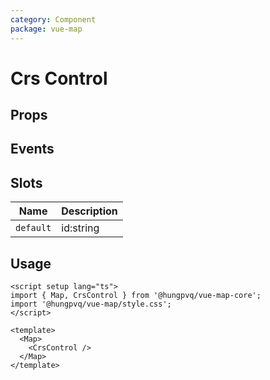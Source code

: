 ```yaml
---
category: Component
package: vue-map
---
```


# Crs Control

<FunctionInfo :frontmatter="$frontmatter" fn="CrsControl" />

## Props

<!--@include: ../ModuleContainer/props.md-->

## Events

## Slots

| Name      | Description |
| --------- | ----------- |
| `default` | id:string   |

## Usage

```vue
<script setup lang="ts">
import { Map, CrsControl } from '@hungpvq/vue-map-core';
import '@hungpvq/vue-map/style.css';
</script>

<template>
  <Map>
    <CrsControl />
  </Map>
</template>
```
